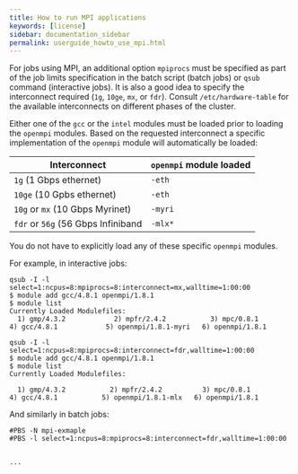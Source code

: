 ```yaml
---
title: How to run MPI applications
keywords: [license]
sidebar: documentation_sidebar
permalink: userguide_howto_use_mpi.html
---
```


For jobs using MPI,
an additional option `mpiprocs` must be specified
as part of the job limits specification
in the batch script (batch jobs) or `qsub` command (interactive jobs).
It is also a good idea to specify the interconnect required (`1g`, `10ge`, `mx`, or `fdr`).
Consult `/etc/hardware-table` for the available interconnects on different phases of the cluster.

Either one of the `gcc` or the `intel` modules
must be loaded prior to loading the `openmpi` modules.
Based on the requested interconnect
a specific implementation of the `openmpi` module will automatically
be loaded:

Interconnect                        | `openmpi` module loaded
------------------------------------|-------------------------
`1g` (1 Gbps ethernet)              | `-eth`
`10ge` (10 Gpbs ethernet)           | `-eth`
`10g` or `mx` (10 Gbps Myrinet)     | `-myri`
`fdr` or `56g` (56 Gbps Infiniband  | `-mlx*`

You do not have to explicitly load any of these specific `openmpi` modules.

For example, in interactive jobs:

~~~
qsub -I -l select=1:ncpus=8:mpiprocs=8:interconnect=mx,walltime=1:00:00
$ module add gcc/4.8.1 openmpi/1.8.1
$ module list
Currently Loaded Modulefiles:
  1) gmp/4.3.2            2) mpfr/2.4.2           3) mpc/0.8.1            4) gcc/4.8.1            5) openmpi/1.8.1-myri   6) openmpi/1.8.1

~~~

~~~
qsub -I -l select=1:ncpus=8:mpiprocs=8:interconnect=fdr,walltime=1:00:00
$ module add gcc/4.8.1 openmpi/1.8.1
$ module list
Currently Loaded Modulefiles:

  1) gmp/4.3.2           2) mpfr/2.4.2          3) mpc/0.8.1           4) gcc/4.8.1           5) openmpi/1.8.1-mlx   6) openmpi/1.8.1

~~~

And similarly in batch jobs:

~~~
#PBS -N mpi-exmaple
#PBS -l select=1:ncpus=8:mpiprocs=8:interconnect=fdr,walltime=1:00:00


...
~~~
